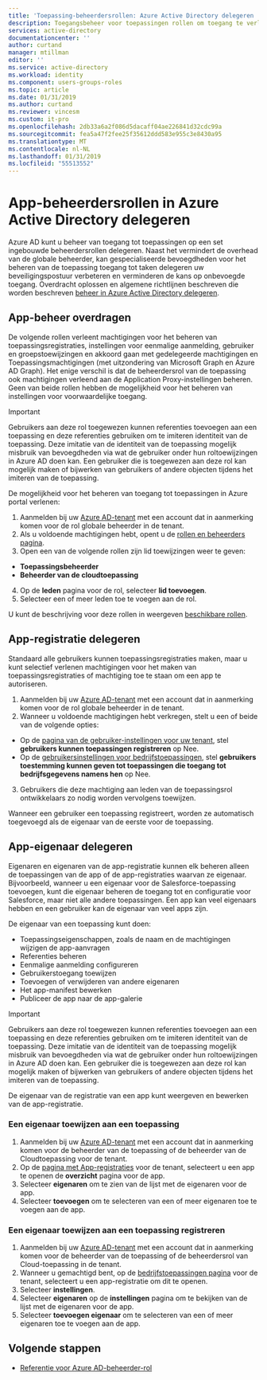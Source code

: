 ```yaml
---
title: 'Toepassing-beheerdersrollen: Azure Active Directory delegeren | Microsoft Docs'
description: Toegangsbeheer voor toepassingen rollen om toegang te verlenen van machtigingen rechten in Azure Active Directory delegeren
services: active-directory
documentationcenter: ''
author: curtand
manager: mtillman
editor: ''
ms.service: active-directory
ms.workload: identity
ms.component: users-groups-roles
ms.topic: article
ms.date: 01/31/2019
ms.author: curtand
ms.reviewer: vincesm
ms.custom: it-pro
ms.openlocfilehash: 2db33a6a2f086d5dacaff04ae226841d32cdc99a
ms.sourcegitcommit: fea5a47f2fee25f35612ddd583e955c3e8430a95
ms.translationtype: MT
ms.contentlocale: nl-NL
ms.lasthandoff: 01/31/2019
ms.locfileid: "55513552"
---
```

# <a name="delegate-app-administrator-roles-in-azure-active-directory"></a>App-beheerdersrollen in Azure Active Directory delegeren

 Azure AD kunt u beheer van toegang tot toepassingen op een set ingebouwde beheerdersrollen delegeren. Naast het vermindert de overhead van de globale beheerder, kan gespecialiseerde bevoegdheden voor het beheren van de toepassing toegang tot taken delegeren uw beveiligingspostuur verbeteren en verminderen de kans op onbevoegde toegang. Overdracht oplossen en algemene richtlijnen beschreven die worden beschreven [beheer in Azure Active Directory delegeren](roles-concept-delegation.md).

## <a name="delegate-app-administration"></a>App-beheer overdragen

De volgende rollen verleent machtigingen voor het beheren van toepassingsregistraties, instellingen voor eenmalige aanmelding, gebruiker en groepstoewijzingen en akkoord gaan met gedelegeerde machtigingen en Toepassingsmachtigingen (met uitzondering van Microsoft Graph en Azure AD Graph). Het enige verschil is dat de beheerdersrol van de toepassing ook machtigingen verleend aan de Application Proxy-instellingen beheren. Geen van beide rollen hebben de mogelijkheid voor het beheren van instellingen voor voorwaardelijke toegang.
> [!IMPORTANT]
> Gebruikers aan deze rol toegewezen kunnen referenties toevoegen aan een toepassing en deze referenties gebruiken om te imiteren identiteit van de toepassing. Deze imitatie van de identiteit van de toepassing mogelijk misbruik van bevoegdheden via wat de gebruiker onder hun roltoewijzingen in Azure AD doen kan. Een gebruiker die is toegewezen aan deze rol kan mogelijk maken of bijwerken van gebruikers of andere objecten tijdens het imiteren van de toepassing.

De mogelijkheid voor het beheren van toegang tot toepassingen in Azure portal verlenen:

1. Aanmelden bij uw [Azure AD-tenant](https://portal.azure.com/#blade/Microsoft_AAD_IAM/ActiveDirectoryMenuBlade/Overview) met een account dat in aanmerking komen voor de rol globale beheerder in de tenant.
2. Als u voldoende machtigingen hebt, opent u de [rollen en beheerders pagina](https://portal.azure.com/#blade/Microsoft_AAD_IAM/ActiveDirectoryMenuBlade/RolesAndAdministrators).
3. Open een van de volgende rollen zijn lid toewijzingen weer te geven:
  * **Toepassingsbeheerder**
  * **Beheerder van de cloudtoepassing**
4. Op de **leden** pagina voor de rol, selecteer **lid toevoegen**.
5. Selecteer een of meer leden toe te voegen aan de rol. <!--Members can be users or groups.-->

U kunt de beschrijving voor deze rollen in weergeven [beschikbare rollen](directory-assign-admin-roles.md#available-roles).

## <a name="delegate-app-registration"></a>App-registratie delegeren

Standaard alle gebruikers kunnen toepassingsregistraties maken, maar u kunt selectief verlenen machtigingen voor het maken van toepassingsregistraties of machtiging toe te staan om een app te autoriseren.

1. Aanmelden bij uw [Azure AD-tenant](https://portal.azure.com/#blade/Microsoft_AAD_IAM/ActiveDirectoryMenuBlade/Overview) met een account dat in aanmerking komen voor de rol globale beheerder in de tenant.
2. Wanneer u voldoende machtigingen hebt verkregen, stelt u een of beide van de volgende opties:
  * Op de [pagina van de gebruiker-instellingen voor uw tenant](https://portal.azure.com/#blade/Microsoft_AAD_IAM/ActiveDirectoryMenuBlade/UserSettings), stel **gebruikers kunnen toepassingen registreren** op Nee.
  * Op de [gebruikersinstellingen voor bedrijfstoepassingen](https://portal.azure.com/#blade/Microsoft_AAD_IAM/StartboardApplicationsMenuBlade/UserSettings/menuId/), stel **gebruikers toestemming kunnen geven tot toepassingen die toegang tot bedrijfsgegevens namens hen** op Nee.
3. Gebruikers die deze machtiging aan leden van de toepassingsrol ontwikkelaars zo nodig worden vervolgens toewijzen.

Wanneer een gebruiker een toepassing registreert, worden ze automatisch toegevoegd als de eigenaar van de eerste voor de toepassing.

## <a name="delegate-app-ownership"></a>App-eigenaar delegeren

Eigenaren en eigenaren van de app-registratie kunnen elk beheren alleen de toepassingen van de app of de app-registraties waarvan ze eigenaar. Bijvoorbeeld, wanneer u een eigenaar voor de Salesforce-toepassing toevoegen, kunt die eigenaar beheren de toegang tot en configuratie voor Salesforce, maar niet alle andere toepassingen. Een app kan veel eigenaars hebben en een gebruiker kan de eigenaar van veel apps zijn.

De eigenaar van een toepassing kunt doen:

* Toepassingseigenschappen, zoals de naam en de machtigingen wijzigen de app-aanvragen
* Referenties beheren
* Eenmalige aanmelding configureren
* Gebruikerstoegang toewijzen
* Toevoegen of verwijderen van andere eigenaren
* Het app-manifest bewerken
* Publiceer de app naar de app-galerie

> [!IMPORTANT]
> Gebruikers aan deze rol toegewezen kunnen referenties toevoegen aan een toepassing en deze referenties gebruiken om te imiteren identiteit van de toepassing. Deze imitatie van de identiteit van de toepassing mogelijk misbruik van bevoegdheden via wat de gebruiker onder hun roltoewijzingen in Azure AD doen kan. Een gebruiker die is toegewezen aan deze rol kan mogelijk maken of bijwerken van gebruikers of andere objecten tijdens het imiteren van de toepassing.

De eigenaar van de registratie van een app kunt weergeven en bewerken van de app-registratie.

<!-- ### To assign an enterprise app ownership role to a user

1. Sign in to your [Azure AD tenant](https://portal.azure.com/#blade/Microsoft_AAD_IAM/ActiveDirectoryMenuBlade/Overview) with an account that is the Global Administrator for the tenant.
2. On the [Roles and administrators page](https://portal.azure.com/#blade/Microsoft_AAD_IAM/ActiveDirectoryMenuBlade/RolesAndAdministrators), open one of the following roles to see its member assignments:
  * **Enterprise Application Owner**
  * **Application Registration Owner**
3. On the **Members** page for the role, select **Add member**.
4. Select one or more members to add to the role. -->

### <a name="to-assign-an-owner-to-an-application"></a>Een eigenaar toewijzen aan een toepassing

1. Aanmelden bij uw [Azure AD-tenant](https://portal.azure.com/#blade/Microsoft_AAD_IAM/ActiveDirectoryMenuBlade/Overview) met een account dat in aanmerking komen voor de beheerder van de toepassing of de beheerder van de Cloudtoepassing voor de tenant.
2. Op de [pagina met App-registraties](https://portal.azure.com/#blade/Microsoft_AAD_IAM/StartboardApplicationsMenuBlade/AllApps/menuId/) voor de tenant, selecteert u een app te openen de **overzicht** pagina voor de app.
3. Selecteer **eigenaren** om te zien van de lijst met de eigenaren voor de app.
4. Selecteer **toevoegen** om te selecteren van een of meer eigenaren toe te voegen aan de app.

### <a name="to-assign-an-owner-to-an-application-registration"></a>Een eigenaar toewijzen aan een toepassing registreren

1. Aanmelden bij uw [Azure AD-tenant](https://portal.azure.com/#blade/Microsoft_AAD_IAM/ActiveDirectoryMenuBlade/Overview) met een account dat in aanmerking komen voor de beheerder van de toepassing of de beheerdersrol van Cloud-toepassing in de tenant.
2. Wanneer u gemachtigd bent, op de [bedrijfstoepassingen pagina](https://portal.azure.com/#blade/Microsoft_AAD_IAM/StartboardApplicationsMenuBlade/AllApps/menuId/) voor de tenant, selecteert u een app-registratie om dit te openen.
3. Selecteer **instellingen**.
4. Selecteer **eigenaren** op de **instellingen** pagina om te bekijken van de lijst met de eigenaren voor de app.
5. Selecteer **toevoegen eigenaar** om te selecteren van een of meer eigenaren toe te voegen aan de app.

## <a name="next-steps"></a>Volgende stappen

* [Referentie voor Azure AD-beheerder-rol](directory-assign-admin-roles.md)
